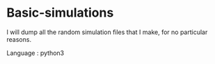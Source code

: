 # Basic-simulations

I will dump all the random simulation files that I make, for no particular reasons.

Language : python3
